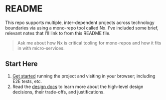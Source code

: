 # README

This repo supports multiple, inter-dependent projects across technology boundaries via using a mono-repo tool called Nx. I've included some brief, relevant notes that I'll link to from this README file.

> Ask me about how Nx is critical tooling for mono-repos and how it fits in with micro-services.

## Start Here

1. [Get started](./docs/getting-started.md) running the project and visiting in your browser; including E2E tests, etc.
2. Read the [design docs](./docs/design.md) to learn more about the high-level design decisions, their trade-offs, and justifications.
